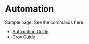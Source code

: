 # Automation

Sample page. See the commands here.

- [Automation Guide](commands/admin-commands)
- [Cron Guide](commands/behavior-commands)
